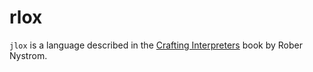 # rlox

`jlox` is a language described in the [Crafting Interpreters][crafting-interpreters] book by Rober Nystrom.

[crafting-interpreters]: https://craftinginterpreters.com/contents.html
